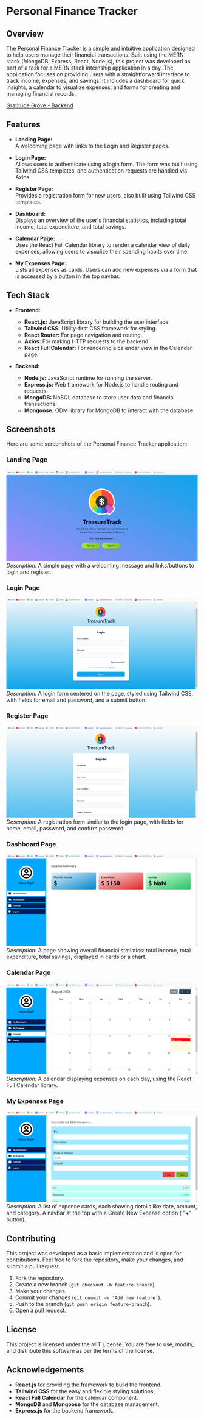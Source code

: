 # Personal Finance Tracker

## Overview

The Personal Finance Tracker is a simple and intuitive application designed to help users manage their financial transactions. Built using the MERN stack (MongoDB, Express, React, Node.js), this project was developed as part of a task for a MERN stack internship application in a day. The application focuses on providing users with a straightforward interface to track income, expenses, and savings. It includes a dashboard for quick insights, a calendar to visualize expenses, and forms for creating and managing financial records.

[Gratitude Grove - Backend](https://github.com/Varunkumar0812/Finance-Tracker-backend)

## Features

- **Landing Page:**  
  A welcoming page with links to the Login and Register pages.
  
- **Login Page:**  
  Allows users to authenticate using a login form. The form was built using Tailwind CSS templates, and authentication requests are handled via Axios.
  
- **Register Page:**  
  Provides a registration form for new users, also built using Tailwind CSS templates.
  
- **Dashboard:**  
  Displays an overview of the user's financial statistics, including total income, total expenditure, and total savings.
  
- **Calendar Page:**  
  Uses the React Full Calendar library to render a calendar view of daily expenses, allowing users to visualize their spending habits over time.
  
- **My Expenses Page:**  
  Lists all expenses as cards. Users can add new expenses via a form that is accessed by a button in the top navbar.

## Tech Stack

- **Frontend:**
  - **React.js:** JavaScript library for building the user interface.
  - **Tailwind CSS:** Utility-first CSS framework for styling.
  - **React Router:** For page navigation and routing.
  - **Axios:** For making HTTP requests to the backend.
  - **React Full Calendar:** For rendering a calendar view in the Calendar page.

- **Backend:**
  - **Node.js:** JavaScript runtime for running the server.
  - **Express.js:** Web framework for Node.js to handle routing and requests.
  - **MongoDB:** NoSQL database to store user data and financial transactions.
  - **Mongoose:** ODM library for MongoDB to interact with the database.

## Screenshots

Here are some screenshots of the Personal Finance Tracker application:

### Landing Page
![Landing Page](src/assests/landing-page.png)  
*Description:* A simple page with a welcoming message and links/buttons to login and register.

### Login Page
![Login Page](src/assests/login-page.png)  
*Description:* A login form centered on the page, styled using Tailwind CSS, with fields for email and password, and a submit button.

### Register Page
![Register Page](src/assests/register-page.png)  
*Description:* A registration form similar to the login page, with fields for name, email, password, and confirm password.

### Dashboard Page
![Dashboard Page](src/assests/dashboard-page.png)  
*Description:* A page showing overall financial statistics: total income, total expenditure, total savings, displayed in cards or a chart.

### Calendar Page
![Calendar Page](src/assests/calendar-page.png)  
*Description:* A calendar displaying expenses on each day, using the React Full Calendar library.

### My Expenses Page
![My Expenses Page](src/assests/expenses-page.png)  
*Description:* A list of expense cards, each showing details like date, amount, and category. A navbar at the top with a Create New Expense option ( "+" button).

## Contributing

This project was developed as a basic implementation and is open for contributions. Feel free to fork the repository, make your changes, and submit a pull request.

1. Fork the repository.
2. Create a new branch (`git checkout -b feature-branch`).
3. Make your changes.
4. Commit your changes (`git commit -m 'Add new feature'`).
5. Push to the branch (`git push origin feature-branch`).
6. Open a pull request.

## License

This project is licensed under the MIT License. You are free to use, modify, and distribute this software as per the terms of the license.

## Acknowledgements

- **React.js** for providing the framework to build the frontend.
- **Tailwind CSS** for the easy and flexible styling solutions.
- **React Full Calendar** for the calendar component.
- **MongoDB** and **Mongoose** for the database management.
- **Express.js** for the backend framework.

